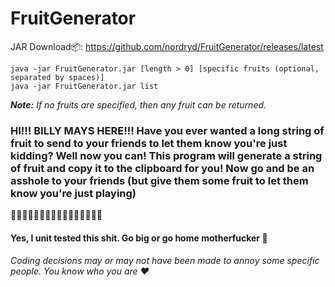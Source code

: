 ﻿# FruitGenerator
 
JAR Download📦:
 https://github.com/nordryd/FruitGenerator/releases/latest
```
java -jar FruitGenerator.jar [length > 0] [specific fruits (optional, separated by spaces)]
java -jar FruitGenerator.jar list
```
***Note:*** *If no fruits are specified, then any fruit can be returned.*

### HI!!! BILLY MAYS HERE!!! Have you ever wanted a long string of fruit to send to your friends to let them know you're just kidding? Well now you can! This program will generate a string of fruit and copy it to the clipboard for you! Now go and be an asshole to your friends (but give them some fruit to let them know you're just playing)
🥝🥥🍇🍎🍍🍌🍋🍊🍉🍈🍏🍐🍑🍒🍓🍓

#### Yes, I unit tested this shit. Go big or go home motherfucker 🍍

###### Coding decisions may or may not have been made to annoy some specific people. You know who you are ❤
